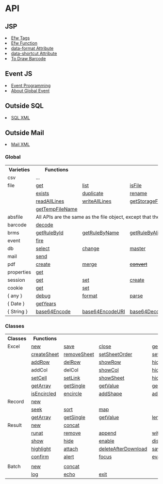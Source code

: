 <H1>API</H1>

<h2>JSP</h2>
<li><a href="api_efw_tag.md">Efw Tags</a></li>
<li><a href="api_efw_function.md">Efw Function</a></li>
<li><a href="api_data_format.md">data-format Attribute</a></li>
<li><a href="api_data_shortcut.md">data-shortcut Attribute</a></li>
<li><a href="api_draw_barcode.md">To Draw Barcode</a></li>

<h2>Event JS</h2>
<li><a href="api_event.md">Event Programming</a></li>
<li><a href="api_global.md">About Global Event</a></li>


<h2>Outside SQL</h2>
<li><a href="api_sql.md">SQL XML</a></li>
<h2>Outside Mail</h2>
<li><a href="api_mail.md">Mail XML</a></li>


<h3>Global</h3>
<table>
<tr><th>Varieties</th><th>Functions</th></tr>
<tr><td>csv</td><td>...</td></tr>
<tr><td>file</td><td><a href="file.get.md">get</a></td><td><a href="file.list.md">list</a></td><td><a href="file.isFile.md">isFile</a></td><td><a href="file.isFolder.md">isFolder</a></td></td><td><a href="file.makeFile.md">makeFile</a></td></tr>
<tr><td><td><a href="file.exists.md">exists</a></td><td><a href="file.duplicate.md">duplicate</a></td><td><a href="file.rename.md">rename</a></td><td><a href="file.remove.md">remove</a></td><td><a href="file.makeDir.md">makeDir</a></td></tr>
<tr><td></td><td><a href="file.readAllLines.md">readAllLines</a></td><td><a href="file.writeAllLines.md">writeAllLines</a></td><td><a href="file.getStorageFolder.md">getStorageFolder</a></td><td><a href="file.saveUploadFiles.md">saveUploadFiles</a></td><td><a href="file.saveSingleUploadFile.md">saveSingleUploadFile</a></td></tr>
<tr><td></td><td><a href="file.getTempFileName.md">getTempFileName</a></td></tr>

<tr><td>absfile</td><td colspan=5>All APIs are the same as the file object, except that the path param is an absolute one.</td></tr>
<tr><td>barcode</td><td><a href="barcode.decode.md">decode</a></td></tr>
<tr><td>brms</td><td><a href="brms.getRuleById.md">getRuleById</a></td><td><a href="brms.getRuleByName.md">getRuleByName</a></td><td><a href="brms.getRuleByAlias.md">getRuleByAlias</a></td></tr>
<tr><td>event</td><td><a href="event.fire.md">fire</a></td></tr>
<tr><td>db</td><td><a href="db.select.md">select</a></td><td><a href="db.change.md">change</a></td><td><a href="db.master.md">master</a></td></tr>
<tr><td>mail</td><td><a href="mail.send.md">send</a></td></tr>
<tr><td>pdf</td><td><a href="pdf.create.md">create</a></td><td><a href="pdf.merge.md">merge</a></td><td><a href="pdf.convert.md"><del>convert</del></a></td></tr>
<tr><td>properties</td><td><a href="properties.get.md">get</a></td></tr>
<tr><td>session</td><td><a href="session.get.md">get</a></td><td><a href="session.set.md">set</a></td><td><a href="session.create.md">create</a></td><td><a href="session.invalidate.md">invalidate</a></td></tr>
<tr><td>cookie</td><td><a href="cookie.get.md">get</a></td><td><a href="cookie.set.md">set</a></td></tr>
<tr><td>{ any }</td><td><a href="any.debug.md">debug</a></td><td><a href="any.format.md">format</a></td><td><a href="any.parse.md">parse</a></td></tr>
<tr><td>{ Date }</td><td><a href="Date.getYears.md">getYears</a></td></tr>
<tr><td>{ String }</td><td><a href="String.base64Encode.md">base64Encode</a></td><td><a href="String.base64EncodeURI.md">base64EncodeURI</a></td><td><a href="String.base64Decode.md">base64Decode</a></td></tr>

</table>
<h3>Classes</h3>
<table>
<tr><th>Classes</th><th>Functions</th></tr>

<tr><td>Excel</td>
<td><a href="excel.new.md">new</a></td>
<td><a href="excel.save.md">save</a></td>
<td><a href="excel.close.md">close</a></td>
<td><a href="excel.getSheetNames.md">getSheetNames</a></td>
</tr>
<tr><td></td>
<td><a href="excel.createSheet.md">createSheet</a></td>
<td><a href="excel.removeSheet.md">removeSheet</a></td>
<td><a href="excel.setSheetOrder.md">setSheetOrder</a></td>
<td><a href="excel.setActiveSheet.md">setActiveSheet</a></td>
<td><a href="excel.setPrintArea.md">setPrintArea</a></td>
</tr>
<tr><td></td>
<td><a href="excel.addRow.md">addRow</a></td>
<td><a href="excel.delRow.md">delRow</a></td>
<td><a href="excel.showRow.md">showRow</a></td>
<td><a href="excel.hideRow.md">hideRow</a></td>
</tr>
<tr><td></td>
<td><a>addCol</a></td>
<td><a>delCol</a></td>
<td><a href="excel.showCol.md">showCol</a></td>
<td><a href="excel.hideCol.md">hideCol</a></td>
</tr>
<tr><td></td>
<td><a href="excel.setCell.md">setCell</a></td>
<td><a href="excel.setLink.md">setLink</a></td>
<td><a href="excel.showSheet.md">showSheet</a></td>
<td><a href="excel.hideSheet.md">hideSheet</a></td>
</tr>
<tr><td></td>
<td><a href="excel.getArray.md">getArray</a></td>
<td><a href="excel.getSingle.md">getSingle</a></td>
<td><a href="excel.getValue.md">getValue</a></td>
<td><a href="excel.getMaxRow.md">getMaxRow</a></td>
<td><a>getMaxCol</a></td>
</tr>







<tr><td></td>

<td><a href="excel.isEncircled.md">isEncircled</a></td>
<td><a href="excel.encircle.md">encircle</a></td>
<td><a href="excel.addShape.md">addShape</a></td>
<td><a href="excel.addShapeInRange.md">addShapeInRange</a></td>

</tr>

<tr><td>Record</td>
<td><a href="record.new.md">new</a></td>
</tr>
<tr><td></td>
<td><a href="record.seek.md">seek</a></td>
<td><a href="record.sort.md">sort</a></td>
<td><a href="record.map.md">map</a></td>
</tr>
<tr><td></td>
<td><a href="record.getArray.md">getArray</a></td>
<td><a href="record.getSingle.md">getSingle</a></td>
<td><a href="record.getValue.md">getValue</a></td>
<td><a href="record.length.md">length</a></td>
</tr>
<tr><td>Result</td>
<td><a href="result.new.md">new</a></td>
<td><a href="result.concat.md">concat</a></td>
</tr>
<tr><td></td>
<td><a href="result.runat.md">runat</a></td>
<td><a href="result.remove.md">remove</a></td>
<td><a href="result.append.md">append</a></td>
<td><a href="result.withdata.md">withdata</a></td>
</tr>
<tr><td></td>
<!--<td><a href="result.error.md">error</a></td>-->
<td><a href="result.show.md">show</a></td>
<td><a href="result.hide.md">hide</a></td>
<td><a href="result.enable.md">enable</a></td>
<td><a href="result.disable.md">disable</a></td>
</tr>
<tr><td></td>
<td><a href="result.highlight.md">highlight</a></td>
<td><a href="result.attach.md">attach</a></td>
<td><a href="result.deleteAfterDownload.md">deleteAfterDownload</a></td>
<td><a href="result.saveas.md">saveas</a></td>
</tr>
<tr><td></td>
<td><a href="result.confirm.md">confirm</a></td>
<td><a href="result.alert.md">alert</a></td>
<td><a href="result.focus.md">focus</a></td>
<td><a href="result.eval.md">eval</a></td>
<td><a href="result.navigate.md">navigate</a></td>
</tr>
<tr><td></td>
</tr>

<tr><td>Batch</td>
<td><a href="batch.new.md">new</a></td>
<td><a href="batch.concat.md">concat</a></td>
</tr>
<tr><td></td>
<td><a href="batch.log.md">log</a></td>
<td><a href="batch.echo.md">echo</a></td>
<td><a href="batch.exit.md">exit</a></td>
</tr>


</table>
